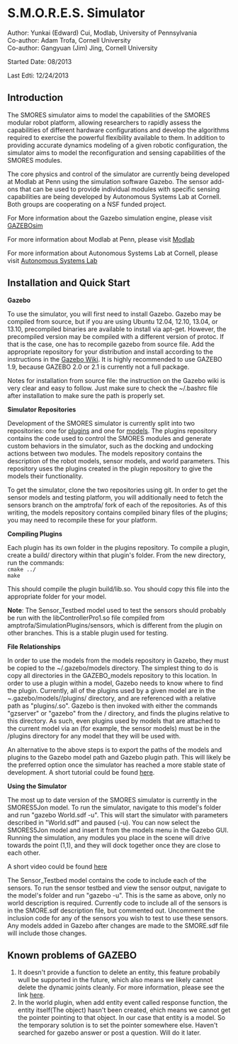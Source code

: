 S.M.O.R.E.S. Simulator
=================

Author: Yunkai (Edward) Cui, Modlab, University of Pennsylvania<br>
Co-author: Adam Trofa, Cornell University<br>
Co-author: Gangyuan (Jim) Jing, Cornell University

Started Date: 08/2013

Last Edti: 12/24/2013 


Introduction
----------------------------------------
The SMORES simulator aims to model the capabilities of the SMORES modular robot platform, allowing researchers to rapidly assess the capabilities of different hardware configurations and develop the algorithms required to exercise the powerful flexibility available to them. In addition to providing accurate dynamics modeling of a given robotic configuration, the simulator aims to model the reconfiguration and sensing capabilities of the SMORES modules.

The core physics and control of the simulator are currently being developed at Modlab at Penn using the simulation software Gazebo. The sensor add-ons that can be used to provide individual modules with specific sensing capabilities are being developed by Autonomous Systems Lab at Cornell. Both groups are cooperating on a NSF funded project.

For More information about the Gazebo simulation engine, please visit [GAZEBOsim](http://gazebosim.org/)

For more information about Modlab at Penn, please visit [Modlab](http://modlabupenn.org/)

For more information about Autonomous Systems Lab at Cornell, please visit [Autonomous Systems Lab](http://cornell-asl.org/wiki/index.php?title=Main_Page)

Installation and Quick Start
----------------------------
**Gazebo**

To use the simulator, you will first need to install Gazebo. Gazebo may be compiled from source, but if you are using Ubuntu 12.04, 12.10, 13.04, or 13.10, precompiled binaries are available to install via apt-get. However, the precompiled version may be compiled with a different version of protoc. If that is the case, one has to recompile gazebo from source file. Add the appropriate repository for your distribution and install according to the instructions in the [Gazebo Wiki](http://gazebosim.org/wiki/1.9/install#Pre-compiled_binaries). It is highly recommended to use GAZEBO 1.9, because GAZEBO 2.0 or 2.1 is currently not a full package.

Notes for installation from source file: the instruction on the Gazebo wiki is very clear and easy to follow. Just make sure to check the ~/.bashrc file after installation to make sure the path is properly set.

**Simulator Repositories**

Development of the SMORES simulator is currently split into two repositories: one for [plugins](https://github.com/princeedward/SimulationPlugins/) and one for [models](https://github.com/princeedward/GAZEBO_model). The plugins repository contains the code used to control the SMORES modules and generate custom behaviors in the simulator, such as the docking and undocking actions between two modules. The models repository contains the description of the robot models, sensor models, and world parameters. This repository uses the plugins created in the plugin repository to give the models their functionality.

To get the simulator, clone the two repositories using git. In order to get the sensor models and testing platform, you will additionally need to fetch the sensors branch on the amptrofa/ fork of each of the repositories. As of this writing, the models repository contains compiled binary files of the plugins; you may need to recompile these for your platform.

**Compiling Plugins**

Each plugin has its own folder in the plugins repository. To compile a plugin, create a build/ directory within that plugin's folder. From the new directory, run the commands:<br>
 <code>cmake ../</code><br>
 <code>make</code>

This should compile the plugin build/lib<pluginname>.so. You should copy this file into the appropriate folder for your model.

**Note**: The Sensor_Testbed model used to test the sensors should probably be run with the libControllerPro1.so file compiled from amptrofa/SimulationPlugins/sensors, which is different from the plugin on other branches. This is a stable plugin used for testing.

**File Relationships**

In order to use the models from the models repository in Gazebo, they must be copied to the ~/.gazebo/models directory. The simplest thing to do is copy all directories in the GAZEBO_models repository to this location.
In order to use a plugin within a model, Gazebo needs to know where to find the plugin. Currently, all of the plugins used by a given model are in the ~.gazebo/models/<model name>/plugins/ directory, and are referenced with a relative path as "plugins/<plugin>.so". Gazebo is then invoked with either the commands "gzserver" or "gazebo" from the <model name>/ directory, and finds the plugins relative to this directory. As such, even plugins used by models that are attached to the current model via an <include> (for example, the sensor models) must be in the <model name>/plugins directory for any model that they will be used with.

An alternative to the above steps is to export the paths of the models and plugins to the Gazebo model path and Gazebo plugin path. This will likely be the preferred option once the simulator has reached a more stable state of development. A short tutorial could be found [here](http://gazebosim.org/wiki/Tutorials/1.9/plugins/overview).

**Using the Simulator**

The most up to date version of the SMORES simulator is currently in the SMORES5Jon model. To run the simulator, navigate to this model's folder and run "gazebo World.sdf -u". This will start the simulator with parameters described in "World.sdf" and paused (-u). You can now select the SMORES5Jon model and insert it from the models menu in the Gazebo GUI. Running the simulation, any modules you place in the scene will drive towards the point (1,1), and they will dock together once they are close to each other.

A short video could be found [here](https://www.youtube.com/watch?v=U9dJSMIzxhA)

The Sensor_Testbed model contains the code to include each of the sensors. To run the sensor testbed and view the sensor output, navigate to the model's folder and run "gazebo -u". This is the same as above, only no world description is required. Currently code to include all of the sensors is in the SMORE.sdf description file, but commented out. Uncomment the inclusion code for any of the sensors you wish to test to use these sensors. Any models added in Gazebo after changes are made to the SMORE.sdf file will include those changes.

Known problems of GAZEBO
----------------------------------------
1. It doesn't provide a function to delete an entity, this feature probabily wull be supported in the future, which also means we likely cannot delete the dynamic joints cleanly. For more information, please see the link [here](http://answers.gazebosim.org/question/550/how-to-delete-links-from-a-model-gazebo-125/).
2. In the world plugin, when add entity event called response function, the entity itself(The object) hasn't been created, ehich means we cannot get the pointer pointing to that object. In our case that entity is a model. So the temporary solution is to set the pointer somewhere else. Haven't searched for gazebo answer or post a question. Will do it later.

